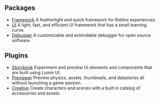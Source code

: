 ## Packages

- [Framework](https://github.com/lumin-org/framework) A featherlight and quick framework for Roblox experiences.
- [UI](https://github.com/lumin-org/ui) A light, fast, and efficient UI framework that has a small learning curve.
- [Debugger](https://github.com/lumin-org/debugger) A customizable and extendable debugger for open source software.

## Plugins

- [Storybook](https://github.com/lumin-org/storybook) Experiment and preview UI elements and components that are built using Lumin UI.
- [Previewer](https://github.com/lumin-org/previewer) Preview physics, assets, thumbnails, and datastores all without launching a game session.
- [Creative](https://github.com/lumin-org/creative) Create characters and scenes with a built in catalog of accessories and assets.
